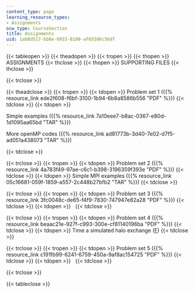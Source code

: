 ```yaml
---
content_type: page
learning_resource_types:
- Assignments
ocw_type: CourseSection
title: Assignments
uid: 1ab8d517-bb8e-0933-8180-af65586c56df
---
```


{{< tableopen >}}
{{< theadopen >}}
{{< tropen >}}
{{< thopen >}}
ASSIGNMENTS
{{< thclose >}}
{{< thopen >}}
SUPPORTING FILES
{{< thclose >}}

{{< trclose >}}

{{< theadclose >}}
{{< tropen >}}
{{< tdopen >}}
Problem set 1 ({{% resource_link ede2f608-f6bf-3100-1b94-6b8a8586b556 "PDF" %}})
{{< tdclose >}}
{{< tdopen >}}


Simple examples ({{% resource_link 7a10eee7-b8ac-0367-e80d-1d1095aa65bd "TAR" %}})

More openMP codes ({{% resource_link ad81773b-3d40-7e02-d7f5-ad051a438073 "TAR" %}})


{{< tdclose >}}

{{< trclose >}}
{{< tropen >}}
{{< tdopen >}}
Problem set 2 ({{% resource_link 4a783f49-97ae-c6c1-b398-3196359f393e "PDF" %}})
{{< tdclose >}}
{{< tdopen >}}
Simple MPI examples ({{% resource_link 05c16681-059f-1859-a557-2c448b27bfb2 "TAR" %}})
{{< tdclose >}}

{{< trclose >}}
{{< tropen >}}
{{< tdopen >}}
Problem set 3 ({{% resource_link 3fc0048c-de65-f4f9-7830-747947e82a28 "PDF" %}})
{{< tdclose >}}
{{< tdopen >}}
 
{{< tdclose >}}

{{< trclose >}}
{{< tropen >}}
{{< tdopen >}}
Problem set 4 ({{% resource_link beaac21e-927f-c993-300e-cf81140196ba "PDF" %}})
{{< tdclose >}}
{{< tdopen >}}
Time a simulated halo exchange ([F](/courses/earth-atmospheric-and-planetary-sciences/12-950-parallel-programming-for-multicore-machines-using-openmp-and-mpi-january-iap-2010/assignments/Halo.f))
{{< tdclose >}}

{{< trclose >}}
{{< tropen >}}
{{< tdopen >}}
Problem set 5 ({{% resource_link c191fb99-6241-6759-450a-9af8ac154725 "PDF" %}})
{{< tdclose >}}
{{< tdopen >}}
 
{{< tdclose >}}

{{< trclose >}}

{{< tableclose >}}